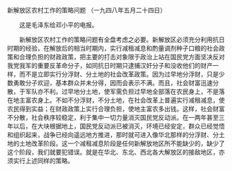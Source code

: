 新解放区农村工作的策略问题
（一九四八年五月二十四日）

　　这是毛泽东给邓小平的电报。 

　　新解放区农村工作的策略问题有全盘考虑之必要。新解放区必须充分利用抗日时期的经验，在解放后的相当时期内，实行减租减息和酌量调剂种子口粮的社会政策和合理负担的财政政策，把主要的打击对象限于政治上站在国民党方面坚决反对我党我军的重要反革命分子，如同抗日时期只逮捕汉奸分子和没收他们的财产一样，而不是立即实行分浮财、分土地的社会改革政策。因为过早地分浮财，只是少数勇敢分子欢迎，基本群众并未分得，因而会表示不满。而且，社会财富迅速分散，于军队亦不利。过早地分土地，使军需负担过早地全部落在农民身上，不是落在地主富农身上。不如不分浮财，不分土地，在社会改革上普遍实行减租减息，使农民得到实益；在财政政策上实行合理负担，使地主富农多出钱。这样，社会财富不分散，社会秩序较稳定，利于集中一切力量消灭国民党反动派。在一两年甚至三年以后，在大块根据地上，国民党反动派已被消灭，环境已经安定，群众已经觉悟和组织起来，战争已经向遥远地方推进，那时就可进入像华北那样的分浮财、分土地的土地改革阶段。这一个减租减息阶段是任何新解放地区所不能缺少的，缺少了这个阶段，我们就要犯错误。就是在华北、东北、西北各大解放区的接敌地区，亦须实行上述同样的策略。 


